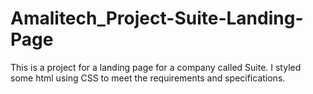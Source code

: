 # Amalitech_Project-Suite-Landing-Page
This is a project for a landing page for a company called Suite. 
 I styled some html using CSS to meet the requirements and specifications. 
